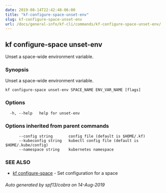 ```yaml
---
date: 2019-08-14T22:42:48-06:00
title: "kf-configure-space-unset-env"
slug: kf-configure-space-unset-env
url: /docs/general-info/kf-cli/commands/kf-configure-space-unset-env/
---
```

## kf configure-space unset-env

Unset a space-wide environment variable.

### Synopsis

Unset a space-wide environment variable.

```
kf configure-space unset-env SPACE_NAME ENV_VAR_NAME [flags]
```

### Options

```
  -h, --help   help for unset-env
```

### Options inherited from parent commands

```
      --config string       config file (default is $HOME/.kf)
      --kubeconfig string   kubectl config file (default is $HOME/.kube/config)
      --namespace string    kubernetes namespace
```

### SEE ALSO

* [kf configure-space](/docs/general-info/kf-cli/commands/kf-configure-space/)	 - Set configuration for a space

###### Auto generated by spf13/cobra on 14-Aug-2019
